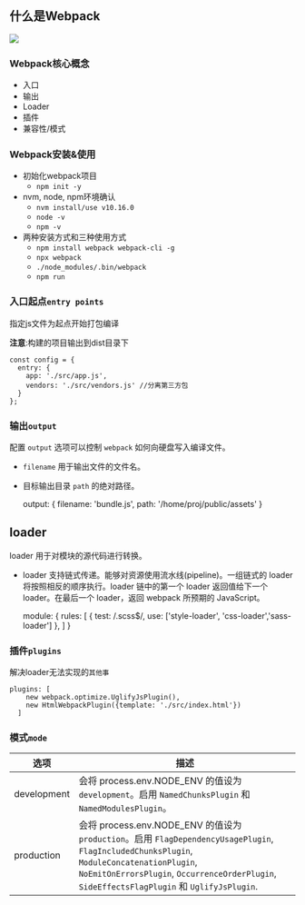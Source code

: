 ## 什么是Webpack 
![](img/Webpack.png) 
 
### Webpack核心概念 
 - 入口 
 - 输出 
 - Loader 
 - 插件 
 - 兼容性/模式 
 
### Webpack安装&使用 
+ 初始化webpack项目 
    - `npm init -y` 
+ nvm, node, npm环境确认 
    - `nvm install/use v10.16.0` 
    - `node -v` 
    - `npm -v` 
+ 两种安装方式和三种使用方式 
    - `npm install webpack webpack-cli -g` 
    - `npx webpack` 
    - `./node_modules/.bin/webpack` 
    - `npm run` 
 
### 入口起点`entry points` 
指定js文件为起点开始打包编译 
 
**注意**:构建的项目输出到dist目录下 
 
    const config = { 
      entry: { 
        app: './src/app.js', 
        vendors: './src/vendors.js' //分离第三方包 
      } 
    }; 
 
### 输出`output` 
配置 `output` 选项可以控制 `webpack` 如何向硬盘写入编译文件。 
     
  + `filename` 用于输出文件的文件名。 
  + 目标输出目录 `path` 的绝对路径。 
    
     
     output: { 
        filename: 'bundle.js', 
        path: '/home/proj/public/assets' 
      } 
 
 
## loader 
loader 用于对模块的源代码进行转换。 
     
  + loader 支持链式传递。能够对资源使用流水线(pipeline)。一组链式的 loader 将按照相反的顺序执行。loader 链中的第一个 loader 返回值给下一个 loader。在最后一个 loader，返回 webpack 所预期的 JavaScript。 
   
   
    module: { 
        rules: [ 
          { test: /\.scss$/, use: ['style-loader', 'css-loader','sass-loader'] }, 
        ] 
      } 
 
### 插件`plugins` 
解决loader无法实现的`其他事` 
 
    plugins: [ 
        new webpack.optimize.UglifyJsPlugin(), 
        new HtmlWebpackPlugin({template: './src/index.html'}) 
      ] 
 
### 模式`mode` 
选项  | 描述 
------------- | ------------- 
development  | 会将 process.env.NODE_ENV 的值设为 `development`。启用 `NamedChunksPlugin` 和 `NamedModulesPlugin`。 
production  | 会将 process.env.NODE_ENV 的值设为 `production`。启用 `FlagDependencyUsagePlugin`, `FlagIncludedChunksPlugin`, `ModuleConcatenationPlugin`, `NoEmitOnErrorsPlugin`, `OccurrenceOrderPlugin`, `SideEffectsFlagPlugin` 和 `UglifyJsPlugin`. 
